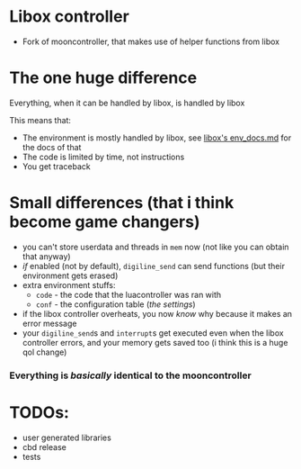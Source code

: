 # Libox controller 
- Fork of mooncontroller, that makes use of helper functions from libox

# The one huge difference
Everything, when it can be handled by libox, is handled by libox

This means that:
- The environment is mostly handled by libox, see [libox's env_docs.md](https://github.com/TheEt1234/libox/blob/master/env_docs.md) for the docs of that
- The code is limited by time, not instructions
- You get traceback

# Small differences (that i think become game changers)
- you can't store userdata and threads in `mem` now (not like you can obtain that anyway)
- *if* enabled (not by default), `digiline_send` can send functions (but their environment gets erased)
- extra environment stuffs: 
    - `code` - the code that the luacontroller was ran with
    - `conf` - the configuration table (*the settings*)
- if the libox controller overheats, you now *know* why because it makes an error message
- your `digiline_send`s and `interrupt`s get executed even when the libox controller errors, and your memory gets saved too (i think this is a huge qol change)

### Everything is *basically* identical to the mooncontroller

# TODOs:
- user generated libraries
- cbd release
- tests